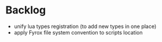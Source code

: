 # Backlog
* unify lua types registration (to add new types in one place)
* apply Fyrox file system convention to scripts location
